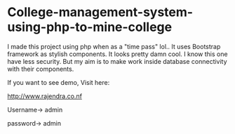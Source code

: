College-management-system-using-php-to-mine-college
===================================================
I made this project using php when as a "time pass" lol.. It uses
Bootstrap framework as stylish components. It looks pretty damn cool. I
know this one have less security. But my aim is to make work inside
database connectivity with their components.

If you want to see demo, Visit here:

http://www.rajendra.co.nf

Username-> admin


password-> admin
